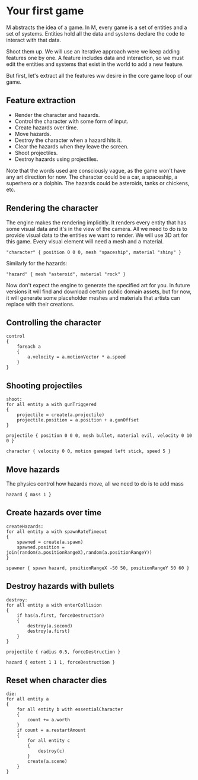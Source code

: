 # Your first game

M abstracts the idea of a game. In M, every game is a set of entities and a set of systems. Entities hold all the data and systems declare the code to interact with that data.

Shoot them up. We will use an iterative approach were we keep adding features one by one. A feature includes data and interaction, so we must edit the entities and systems that exist in the world to add a new feature.

But first, let's extract all the features ww desire in the core game loop of our game.

## Feature extraction

* Render the character and hazards.
* Control the character with some form of input.
* Create hazards over time.
* Move hazards.
* Destroy the character when a hazard hits it.
* Clear the hazards when they leave the screen.
* Shoot projectiles.
* Destroy hazards using projectiles.

Note that the words used are consciously vague, as the game won't have any art direction for now. The character could be a car, a spaceship, a superhero or a dolphin. The hazards could be asteroids, tanks or chickens, etc.

## Rendering the character

The engine makes the rendering implicitly. It renders every entity that has some visual data and it's in the view of the camera. All we need to do is to provide visual data to the entities we want to render. We will use 3D art for this game.
Every visual element will need a mesh and a material.

~~~ {.set .first .main.text}
"character" { position 0 0 0, mesh "spaceship", material "shiny" }
~~~

Similarly for the hazards:

~~~ {.append .first .main.text}
"hazard" { mesh "asteroid", material "rock" }
~~~

Now don't expect the engine to generate the specified art for you. In future versions it will find and download certain public domain assets, but for now, it will generate some placeholder meshes and materials that artists can replace with their creations.

## Controlling the character

~~~ {.append .first .main.text}
control
{
    foreach a
    {
        a.velocity = a.motionVector * a.speed
    }
}
~~~

## Shooting projectiles

~~~ {.append .first .main.text}
shoot:
for all entity a with gunTriggered
{
    projectile = create(a.projectile)
    projectile.position = a.position + a.gunOffset
}
~~~

~~~ {.append .first .main.text}
projectile { position 0 0 0, mesh bullet, material evil, velocity 0 10 0 }
~~~

~~~ {.append .first .main.text}
character { velocity 0 0, motion gamepad left stick, speed 5 }
~~~

## Move hazards

The physics control how hazards move, all we need to do is to add mass

~~~ {.append .first .main.text}
hazard { mass 1 }
~~~

## Create hazards over time

~~~ {.append .first .main.text}
createHazards:
for all entity a with spawnRateTimeout
{
    spawned = create(a.spawn)
    spawned.position = join(random(a.positionRangeX),random(a.positionRangeY))
}
~~~

~~~ {.append .first .main.text}
spawner { spawn hazard, positionRangeX -50 50, positionRangeY 50 60 }
~~~

## Destroy hazards with bullets

~~~ {.append .first .main.text}
destroy:
for all entity a with enterCollision
{
    if has(a.first, forceDestruction)
    {
        destroy(a.second)
        destroy(a.first)
    }
}
~~~

~~~ {.append .first .main.text}
projectile { radius 0.5, forceDestruction }
~~~

~~~ {.append .first .main.text}
hazard { extent 1 1 1, forceDestruction }
~~~

## Reset when character dies

~~~ {.append .first .main.text}
die:
for all entity a
{
    for all entity b with essentialCharacter
    {
        count += a.worth
    }
    if count = a.restartAmount
    {
        for all entity c
        {
            destroy(c)
        }
        create(a.scene)
    }
}
~~~
